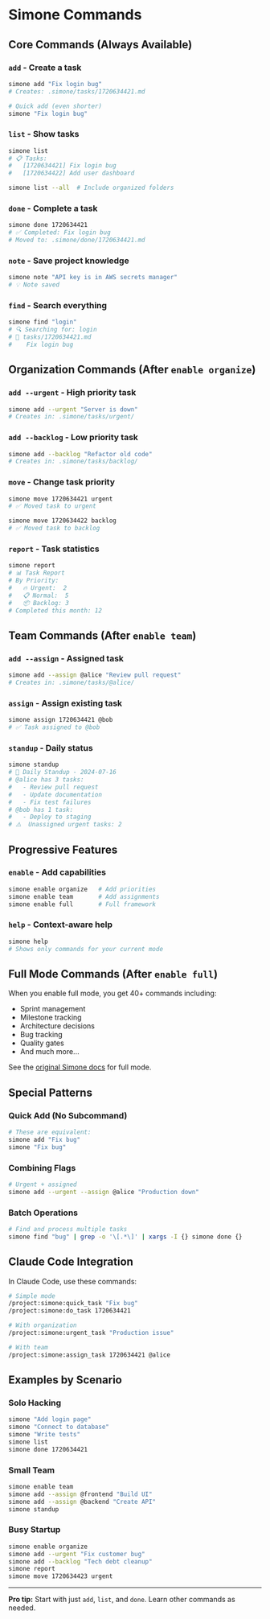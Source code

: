 # Simone Commands

## Core Commands (Always Available)

### `add` - Create a task
```bash
simone add "Fix login bug"
# Creates: .simone/tasks/1720634421.md

# Quick add (even shorter)
simone "Fix login bug"
```

### `list` - Show tasks
```bash
simone list
# 📋 Tasks:
#   [1720634421] Fix login bug
#   [1720634422] Add user dashboard

simone list --all  # Include organized folders
```

### `done` - Complete a task
```bash
simone done 1720634421
# ✅ Completed: Fix login bug
# Moved to: .simone/done/1720634421.md
```

### `note` - Save project knowledge
```bash
simone note "API key is in AWS secrets manager"
# 💡 Note saved
```

### `find` - Search everything
```bash
simone find "login"
# 🔍 Searching for: login
# 📄 tasks/1720634421.md
#    Fix login bug
```

## Organization Commands (After `enable organize`)

### `add --urgent` - High priority task
```bash
simone add --urgent "Server is down"
# Creates in: .simone/tasks/urgent/
```

### `add --backlog` - Low priority task
```bash
simone add --backlog "Refactor old code"
# Creates in: .simone/tasks/backlog/
```

### `move` - Change task priority
```bash
simone move 1720634421 urgent
# ✅ Moved task to urgent

simone move 1720634422 backlog
# ✅ Moved task to backlog
```

### `report` - Task statistics
```bash
simone report
# 📊 Task Report
# By Priority:
#   🔥 Urgent:  2
#   📋 Normal:  5  
#   📦 Backlog: 3
# Completed this month: 12
```

## Team Commands (After `enable team`)

### `add --assign` - Assigned task
```bash
simone add --assign @alice "Review pull request"
# Creates in: .simone/tasks/@alice/
```

### `assign` - Assign existing task
```bash
simone assign 1720634421 @bob
# ✅ Task assigned to @bob
```

### `standup` - Daily status
```bash
simone standup
# 🏃 Daily Standup - 2024-07-16
# @alice has 3 tasks:
#   - Review pull request
#   - Update documentation
#   - Fix test failures
# @bob has 1 task:
#   - Deploy to staging
# ⚠️  Unassigned urgent tasks: 2
```

## Progressive Features

### `enable` - Add capabilities
```bash
simone enable organize   # Add priorities
simone enable team       # Add assignments  
simone enable full       # Full framework
```

### `help` - Context-aware help
```bash
simone help
# Shows only commands for your current mode
```

## Full Mode Commands (After `enable full`)

When you enable full mode, you get 40+ commands including:

- Sprint management
- Milestone tracking
- Architecture decisions
- Bug tracking
- Quality gates
- And much more...

See the [original Simone docs](https://github.com/original/simone) for full mode.

## Special Patterns

### Quick Add (No Subcommand)
```bash
# These are equivalent:
simone add "Fix bug"
simone "Fix bug"
```

### Combining Flags
```bash
# Urgent + assigned
simone add --urgent --assign @alice "Production down"
```

### Batch Operations
```bash
# Find and process multiple tasks
simone find "bug" | grep -o '\[.*\]' | xargs -I {} simone done {}
```

## Claude Code Integration

In Claude Code, use these commands:

```bash
# Simple mode
/project:simone:quick_task "Fix bug"
/project:simone:do_task 1720634421

# With organization
/project:simone:urgent_task "Production issue"

# With team
/project:simone:assign_task 1720634421 @alice
```

## Examples by Scenario

### Solo Hacking
```bash
simone "Add login page"
simone "Connect to database"  
simone "Write tests"
simone list
simone done 1720634421
```

### Small Team
```bash
simone enable team
simone add --assign @frontend "Build UI"
simone add --assign @backend "Create API"
simone standup
```

### Busy Startup
```bash
simone enable organize
simone add --urgent "Fix customer bug"
simone add --backlog "Tech debt cleanup"
simone report
simone move 1720634423 urgent
```

---

**Pro tip:** Start with just `add`, `list`, and `done`. Learn other commands as needed.